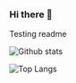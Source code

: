 ### Hi there 👋

Testing readme

<!--
**Yonghan20/Yonghan20** is a ✨ _special_ ✨ repository because its `README.md` (this file) appears on your GitHub profile.

Here are some ideas to get you started:

- 🔭 I’m currently working on ...
- 🌱 I’m currently learning ...
- 👯 I’m looking to collaborate on ...
- 🤔 I’m looking for help with ...
- 💬 Ask me about ...
- 📫 How to reach me: ...
- 😄 Pronouns: ...
- ⚡ Fun fact: ...
-->

![Github stats](https://github-readme-stats.vercel.app/api?username=Yonghan20&count_private=true&show_icons=true&include_all_commits=true&hide_border=true)

![Top Langs](https://github-readme-stats.vercel.app/api/top-langs/?username=Yonghan20&layout=default&hide_border=true)
